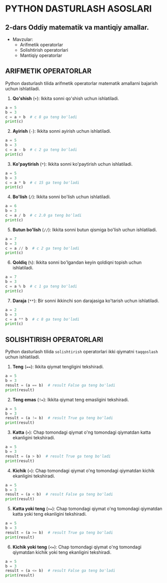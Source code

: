 # PYTHON DASTURLASH ASOSLARI

## 2-dars Oddiy matematik va mantiqiy amallar.

- Mavzular:
    - Arifmetik operatorlar
    - Solishtirish operatorlari
    - Mantiqiy operatorlar

## ARIFMETIK OPERATORLAR

Python dasturlash tilida arifmetik operatorlar matematik amallarni bajarish uchun ishlatiladi.

1. **Qo'shish** (`+`): Ikkita sonni qo'shish uchun ishlatiladi.

```python
a = 5
b = 3
c = a + b  # c 8 ga teng bo'ladi
print(c)
```

2. **Ayirish** (`-`): Ikkita sonni ayirish uchun ishlatiladi.
```python
a = 5
b = 3
c = a - b  # c 2 ga teng bo'ladi
print(c)
```

3. **Ko'paytirish** (`*`): Ikkita sonni ko'paytirish uchun ishlatiladi.
```python
a = 5
b = 3
c = a * b  # c 15 ga teng bo'ladi
print(c)
```

4. **Bo'lish** (`/`): Ikkita sonni bo'lish uchun ishlatiladi.

```python
a = 6
b = 3
c = a / b  # c 2.0 ga teng bo'ladi
print(c)
```

5. **Butun bo'lish** (`//`): Ikkita sonni butun qismiga bo'lish uchun ishlatiladi.

```python
a = 7
b = 3
c = a // b  # c 2 ga teng bo'ladi
print(c)
```

6. **Qoldiq** (`%`): Ikkita sonni bo'lgandan keyin qoldiqni topish uchun ishlatiladi.

```python
a = 7
b = 3
c = a % b  # c 1 ga teng bo'ladi
print(c)
```

7. **Daraja** (`**`): Bir sonni ikkinchi son darajasiga ko'tarish uchun ishlatiladi.

```python
a = 2
b = 3
c = a ** b  # c 8 ga teng bo'ladi
print(c)
```

## SOLISHTIRISH OPERATORLARI

Python dasturlash tilida `solishtirish` operatorlari ikki qiymatni `taqqoslash` uchun ishlatiladi.

1. **Teng** (`==`): Ikkita qiymat tengligini tekshiradi.

```python
a = 5
b = 3
result = (a == b)  # result False ga teng bo'ladi
print(result)
```

2. **Teng emas** (`!=`): Ikkita qiymat teng emasligini tekshiradi.

```python
a = 5
b = 3
result = (a != b)  # result True ga teng bo'ladi
print(result)
```

3. **Katta** (`>`): Chap tomondagi qiymat o'ng tomondagi qiymatdan katta ekanligini tekshiradi.

```python
a = 5
b = 3
result = (a > b)  # result True ga teng bo'ladi
print(result)
```

4. **Kichik** (`<`): Chap tomondagi qiymat o'ng tomondagi qiymatdan kichik ekanligini tekshiradi.

```python
a = 5
b = 3
result = (a < b)  # result False ga teng bo'ladi
print(result)
```

5. **Katta yoki teng** (`>=`): Chap tomondagi qiymat o'ng tomondagi qiymatdan katta yoki teng ekanligini tekshiradi.

```python
a = 5
b = 3
result = (a >= b)  # result True ga teng bo'ladi
print(result)
```

6. **Kichik yoki teng** (`<=`): Chap tomondagi qiymat o'ng tomondagi qiymatdan kichik yoki teng ekanligini tekshiradi.

```python
a = 5
b = 3
result = (a <= b)  # result False ga teng bo'ladi
print(result)
```